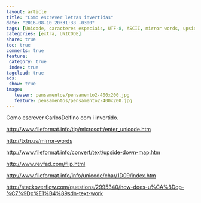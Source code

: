 ```yaml
---
layout: article
title: "Como escrever letras invertidas"
date: "2016-08-10 20:31:38 -0300"
tags: [Unicode, caracteres especiais, UTF-8, ASCII, mirror words, upside down, flip]
categories: [extra, UNICODE]
share: true
toc: true
comments: true
feature:
 category: true
 index: true
tagcloud: true
ads:
 show: true
image:
   teaser: pensamentos/pensamento2-400x200.jpg
   feature: pensamentos/pensamento2-400x200.jpg
---
```

Como escrever CarlosDelfino com i invertido.

<!--more-->

http://www.fileformat.info/tip/microsoft/enter_unicode.htm

http://txtn.us/mirror-words

http://www.fileformat.info/convert/text/upside-down-map.htm

http://www.revfad.com/flip.html

http://www.fileformat.info/info/unicode/char/1D09/index.htm

http://stackoverflow.com/questions/2995340/how-does-u%CA%8Dop-%C7%9Dp%E1%B4%89sdn-text-work
